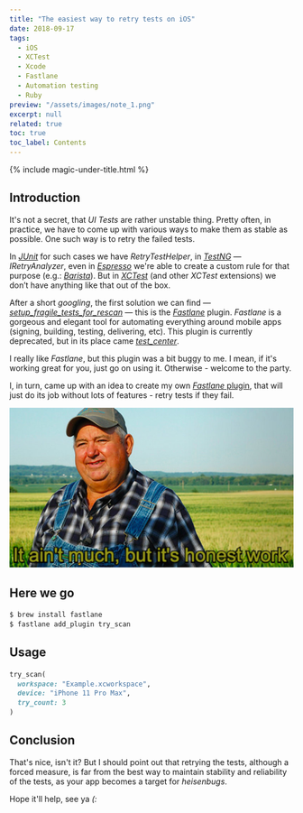 ```yaml
---
title: "The easiest way to retry tests on iOS"
date: 2018-09-17
tags:
  - iOS
  - XCTest
  - Xcode
  - Fastlane
  - Automation testing
  - Ruby
preview: "/assets/images/note_1.png"
excerpt: null
related: true
toc: true
toc_label: Contents
---
```


{% include magic-under-title.html %}

## Introduction

It's not a secret, that *UI Tests* are rather unstable thing. Pretty often, in practice, we have to come up with various ways to make them as stable as possible. One such way is to retry the failed tests.

In [*JUnit*](https://junit.org) for such cases we have *RetryTestHelper*, in [*TestNG*](https://testng.org) — *IRetryAnalyzer*, even in [*Espresso*](https://developer.android.com/training/testing/espresso) we're able to create a custom rule for that purpose (e.g.: [*Barista*](https://github.com/AdevintaSpain/Barista/tree/master/library/src/main/java/com/schibsted/spain/barista/rule/flaky)). But in [*XCTest*](https://developer.apple.com/documentation/xctest) (and other *XCTest* extensions) we don’t have anything like that out of the box.

After a short *googling*, the first solution we can find — [*setup_fragile_tests_for_rescan*](https://github.com/lyndsey-ferguson/setup_fragile_tests_for_rescan) — this is the [*Fastlane*](https://github.com/fastlane/fastlane) plugin. *Fastlane* is a gorgeous and elegant tool for automating everything around mobile apps (signing, building, testing, delivering, etc). This plugin is currently deprecated, but in its place came [*test_center*](https://github.com/lyndsey-ferguson/fastlane-plugin-test_center).

I really like *Fastlane*, but this plugin was a bit buggy to me. I mean, if it's working great for you, just go on using it. Otherwise - welcome to the party.

I, in turn, came up with an idea to create my own [*Fastlane* plugin](https://github.com/alteral/fastlane-plugin-try_scan), that will just do its job without lots of features - retry tests if they fail.

![mem](/assets/images/note_1_1.png)

## Here we go

```bash
$ brew install fastlane
$ fastlane add_plugin try_scan
```

## Usage

```ruby
try_scan(
  workspace: "Example.xcworkspace",
  device: "iPhone 11 Pro Max",
  try_count: 3
)
```

## Conclusion

That's nice, isn't it? But I should point out that retrying the tests, although a forced measure, is far from the best way to maintain stability and reliability of the tests, as your app becomes a target for *heisenbugs*.

Hope it'll help, see ya *(:*
